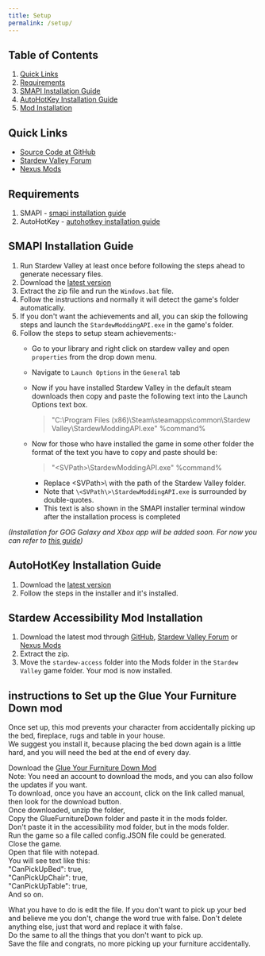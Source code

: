 ```yaml
---
title: Setup
permalink: /setup/
---
```


## Table of Contents

1. [Quick Links](#quick-links)
1. [Requirements](#requirements)
1. [SMAPI Installation Guide](#smapi-installation-guide)
1. [AutoHotKey Installation Guide](#autohotkey-installation-guide)
1. [Mod Installation](#mod-installation)

## Quick Links

- [Source Code at GitHub](https://github.com/stardew-access/stardew-access)
- [Stardew Valley Forum](https://forums.stardewvalley.net/resources/stardew-access.88/)
- [Nexus Mods](https://www.nexusmods.com/stardewvalley/mods/10319)

## Requirements

1. SMAPI - [smapi installation guide](#smapi-installation-guide)
1. AutoHotKey - [autohotkey installation guide](#autohotkey-installation-guide)

## SMAPI Installation Guide

1. Run Stardew Valley at least once before following the steps ahead to generate necessary files.
1. Download the [latest version](https://smapi.io/)
1. Extract the zip file and run the ` Windows.bat ` file.
1. Follow the instructions and normally it will detect the game's folder automatically.
1. If you don't want the achievements and all, you can skip the following steps and launch the `StardewModdingAPI.exe` in the game's folder.
1. Follow the steps to setup steam achievements:-
    - Go to your library and right click on stardew valley and open `properties` from the drop down menu.
    - Navigate to `Launch Options` in the `General` tab
    - Now if you have installed Stardew Valley in the default steam downloads then copy and paste the following text into the Launch Options text box.

        >"C:\Program Files (x86)\Steam\steamapps\common\Stardew Valley\StardewModdingAPI.exe" %command%
    
    - Now for those who have installed the game in some other folder the format of the text you have to copy and paste should be:

        >"\<SVPath\>\StardewModdingAPI.exe" %command%
    
        - Replace \<SVPath\>\ with the path of the Stardew Valley folder.
        - Note that `\<SVPath\>\StardewModdingAPI.exe` is surrounded by double-quotes.
        - This text is also shown in the SMAPI installer terminal window after the installation process is completed
        
*(Installation for GOG Galaxy and Xbox app will be added soon. For now you can refer to [this guide](https://stardewvalleywiki.com/Modding:Installing_SMAPI_on_Windows))*

## AutoHotKey Installation Guide

1. Download the [latest version](https://www.autohotkey.com/)
1. Follow the steps in the installer and it's installed.

## Stardew Accessibility Mod Installation

1. Download the latest mod through [GitHub](https://github.com/stardew-access/stardew-access/releases/), [Stardew Valley Forum](https://forums.stardewvalley.net/resources/stardew-access.88/) or [Nexus Mods](https://www.nexusmods.com/stardewvalley/mods/10319)
1. Extract the zip.
1. Move the `stardew-access` folder into the Mods folder in the `Stardew Valley` game folder. Your mod is now installed.

## instructions to Set up the Glue Your Furniture Down mod
Once set up, this mod prevents your character from accidentally picking up the bed, fireplace, rugs and table in your house.  
We suggest you install it, because placing the bed down again is a little hard, and you will need the bed at the end of every day.

Download the [Glue Your Furniture Down Mod](https://www.nexusmods.com/stardewvalley/mods/10374)  
Note: You need an account to download the mods, and you can also follow the updates if you want.  
To download, once you have an account, click on the link called manual, then look for the download button.  
Once downloaded, unzip the folder,  
Copy the GlueFurnitureDown folder and paste it in the mods folder.  
Don't paste it in the accessibility mod folder, but in the mods folder.  
Run the game so a file called config.JSON file could be generated.  
Close the game.  
Open that file with notepad.  
You will see text like this:  
  "CanPickUpBed": true,  
"CanPickUpChair": true,  
"CanPickUpTable": true,  
And so on. 

What you have to do is edit the file. If you don't want to pick up your bed and believe me you don't, change the word true with false. Don't delete anything else, just that word and replace it with false.  
Do the same to all the things that you don't want to pick up.  
Save the file and congrats, no more picking up your furniture accidentally.